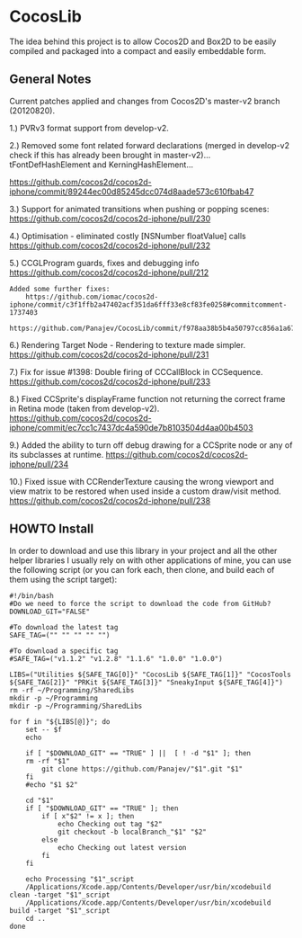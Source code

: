 CocosLib
========

The idea behind this project is to allow Cocos2D and Box2D to be easily compiled and packaged into a compact and easily embeddable form.

General Notes
-------------

Current patches applied and changes from Cocos2D's master-v2 branch (20120820).

1.) PVRv3 format support from develop-v2.

2.) Removed some font related forward declarations (merged in develop-v2 check if this has already been brought in master-v2)… tFontDefHashElement and KerningHashElement… 

https://github.com/cocos2d/cocos2d-iphone/commit/89244ec00d85245dcc074d8aade573c610fbab47

3.) Support for animated transitions when pushing or popping scenes:
https://github.com/cocos2d/cocos2d-iphone/pull/230

4.) Optimisation - eliminated costly [NSNumber floatValue] calls
https://github.com/cocos2d/cocos2d-iphone/pull/232

5.) CCGLProgram guards, fixes and debugging info
https://github.com/cocos2d/cocos2d-iphone/pull/212

	Added some further fixes: 
		https://github.com/iomac/cocos2d-iphone/commit/c3f1ffb2a47402acf351da6fff33e8cf83fe0258#commitcomment-1737403
		https://github.com/Panajev/CocosLib/commit/f978aa38b5b4a50797cc856a1a67f391589b9cf3 

6.) Rendering Target Node - Rendering to texture made simpler.
https://github.com/cocos2d/cocos2d-iphone/pull/231

7.) Fix for issue #1398: Double firing of CCCallBlock in CCSequence.
https://github.com/cocos2d/cocos2d-iphone/pull/233

8.) Fixed CCSprite's displayFrame function not returning the correct frame in Retina mode (taken from develop-v2).
    https://github.com/cocos2d/cocos2d-iphone/commit/ec7cc1c7437dc4a590de7b8103504d4aa00b4503

9.) Added the ability to turn off debug drawing for a CCSprite node or any of its subclasses at runtime.
    https://github.com/cocos2d/cocos2d-iphone/pull/234
    
10.) Fixed issue with CCRenderTexture causing the wrong viewport and view matrix to be restored when used inside a custom draw/visit method.
    https://github.com/cocos2d/cocos2d-iphone/pull/238

HOWTO Install
-------------

In order to download and use this library in your project and all the other helper libraries I usually rely on with other applications of mine, you can use the following script (or you can fork each, then clone, and build each of them using the script target):

```
#!/bin/bash
#Do we need to force the script to download the code from GitHub?
DOWNLOAD_GIT="FALSE"

#To download the latest tag
SAFE_TAG=("" "" "" "" "")

#To download a specific tag
#SAFE_TAG=("v1.1.2" "v1.2.8" "1.1.6" "1.0.0" "1.0.0")

LIBS=("Utilities ${SAFE_TAG[0]}" "CocosLib ${SAFE_TAG[1]}" "CocosTools ${SAFE_TAG[2]}" "PRKit ${SAFE_TAG[3]}" "SneakyInput ${SAFE_TAG[4]}")
rm -rf ~/Programming/SharedLibs
mkdir -p ~/Programming
mkdir -p ~/Programming/SharedLibs

for f in "${LIBS[@]}"; do
    set -- $f
    echo

    if [ "$DOWNLOAD_GIT" == "TRUE" ] ||  [ ! -d "$1" ]; then
	rm -rf "$1"
        git clone https://github.com/Panajev/"$1".git "$1"
    fi
    #echo "$1 $2"

    cd "$1"
    if [ "$DOWNLOAD_GIT" == "TRUE" ]; then
        if [ x"$2" != x ]; then
            echo Checking out tag "$2"
            git checkout -b localBranch_"$1" "$2"
        else
            echo Checking out latest version
        fi
    fi

    echo Processing "$1"_script
    /Applications/Xcode.app/Contents/Developer/usr/bin/xcodebuild clean -target "$1"_script
    /Applications/Xcode.app/Contents/Developer/usr/bin/xcodebuild build -target "$1"_script
    cd ..
done
```




